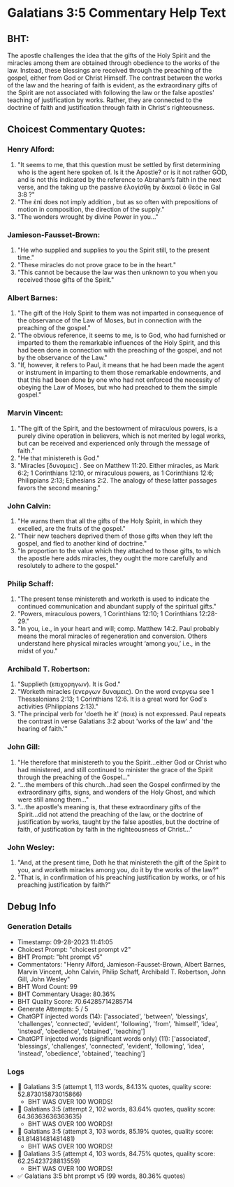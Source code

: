 # Galatians 3:5 Commentary Help Text

## BHT:
The apostle challenges the idea that the gifts of the Holy Spirit and the miracles among them are obtained through obedience to the works of the law. Instead, these blessings are received through the preaching of the gospel, either from God or Christ Himself. The contrast between the works of the law and the hearing of faith is evident, as the extraordinary gifts of the Spirit are not associated with following the law or the false apostles' teaching of justification by works. Rather, they are connected to the doctrine of faith and justification through faith in Christ's righteousness.

## Choicest Commentary Quotes:
### Henry Alford:
1. "It seems to me, that this question must be settled by first determining who is the agent here spoken of. Is it the Apostle? or is it not rather GOD, and is not this indicated by the reference to Abraham’s faith in the next verse, and the taking up the passive ἐλογίσθη by δικαιοῖ  ὁ θεός in Gal 3:8 ?" 
2. "The ἐπί does not imply  addition , but as so often with prepositions of motion in composition, the  direction of the supply."
3. "The wonders wrought by divine Power  in you..."

### Jamieson-Fausset-Brown:
1. "He who supplied and supplies to you the Spirit still, to the present time."
2. "These miracles do not prove grace to be in the heart."
3. "This cannot be because the law was then unknown to you when you received those gifts of the Spirit."

### Albert Barnes:
1. "The gift of the Holy Spirit to them was not imparted in consequence of the observance of the Law of Moses, but in connection with the preaching of the gospel."
2. "The obvious reference, it seems to me, is to God, who had furnished or imparted to them the remarkable influences of the Holy Spirit, and this had been done in connection with the preaching of the gospel, and not by the observance of the Law."
3. "If, however, it refers to Paul, it means that he had been made the agent or instrument in imparting to them those remarkable endowments, and that this had been done by one who had not enforced the necessity of obeying the Law of Moses, but who had preached to them the simple gospel."

### Marvin Vincent:
1. "The gift of the Spirit, and the bestowment of miraculous powers, is a purely divine operation in believers, which is not merited by legal works, but can be received and experienced only through the message of faith."
2. "He that ministereth is God."
3. "Miracles [δυναμεις] . See on Matthew 11:20. Either miracles, as Mark 6:2; 1 Corinthians 12:10, or miraculous powers, as 1 Corinthians 12:6; Philippians 2:13; Ephesians 2:2. The analogy of these latter passages favors the second meaning."

### John Calvin:
1. "He warns them that all the gifts of the Holy Spirit, in which they excelled, are the fruits of the gospel." 
2. "Their new teachers deprived them of those gifts when they left the gospel, and fled to another kind of doctrine."
3. "In proportion to the value which they attached to those gifts, to which the apostle here adds miracles, they ought the more carefully and resolutely to adhere to the gospel."

### Philip Schaff:
1. "The present tense ministereth and worketh is used to indicate the continued communication and abundant supply of the spiritual gifts."
2. "Powers, miraculous powers, 1 Corinthians 12:10; 1 Corinthians 12:28-29."
3. "In you, i.e., in your heart and will; comp. Matthew 14:2. Paul probably means the moral miracles of regeneration and conversion. Others understand here physical miracles wrought ‘among you,’ i.e., in the midst of you."

### Archibald T. Robertson:
1. "Supplieth (επιχορηγων). It is God." 
2. "Worketh miracles (ενεργων δυναμεις). On the word ενεργεω see 1 Thessalonians 2:13; 1 Corinthians 12:6. It is a great word for God's activities (Philippians 2:13)." 
3. "The principal verb for 'doeth he it' (ποιε) is not expressed. Paul repeats the contrast in verse Galatians 3:2 about 'works of the law' and 'the hearing of faith.'"

### John Gill:
1. "He therefore that ministereth to you the Spirit...either God or Christ who had ministered, and still continued to minister the grace of the Spirit through the preaching of the Gospel..."
2. "...the members of this church...had seen the Gospel confirmed by the extraordinary gifts, signs, and wonders of the Holy Ghost, and which were still among them..."
3. "...the apostle's meaning is, that these extraordinary gifts of the Spirit...did not attend the preaching of the law, or the doctrine of justification by works, taught by the false apostles, but the doctrine of faith, of justification by faith in the righteousness of Christ..."

### John Wesley:
1. "And, at the present time, Doth he that ministereth the gift of the Spirit to you, and worketh miracles among you, do it by the works of the law?"
2. "That is, in confirmation of his preaching justification by works, or of his preaching justification by faith?"


## Debug Info
### Generation Details
- Timestamp: 09-28-2023 11:41:05
- Choicest Prompt: "choicest prompt v2"
- BHT Prompt: "bht prompt v5"
- Commentators: "Henry Alford, Jamieson-Fausset-Brown, Albert Barnes, Marvin Vincent, John Calvin, Philip Schaff, Archibald T. Robertson, John Gill, John Wesley"
- BHT Word Count: 99
- BHT Commentary Usage: 80.36%
- BHT Quality Score: 70.64285714285714
- Generate Attempts: 5 / 5
- ChatGPT injected words (14):
	['associated', 'between', 'blessings', 'challenges', 'connected', 'evident', 'following', 'from', 'himself', 'idea', 'instead', 'obedience', 'obtained', 'teaching']
- ChatGPT injected words (significant words only) (11):
	['associated', 'blessings', 'challenges', 'connected', 'evident', 'following', 'idea', 'instead', 'obedience', 'obtained', 'teaching']

### Logs
- 🔄 Galatians 3:5 (attempt 1, 113 words, 84.13% quotes, quality score: 52.873015873015866) 
	- BHT WAS OVER 100 WORDS!
- 🔄 Galatians 3:5 (attempt 2, 102 words, 83.64% quotes, quality score: 64.36363636363635) 
	- BHT WAS OVER 100 WORDS!
- 🔄 Galatians 3:5 (attempt 3, 103 words, 85.19% quotes, quality score: 61.81481481481481) 
	- BHT WAS OVER 100 WORDS!
- 🔄 Galatians 3:5 (attempt 4, 103 words, 84.75% quotes, quality score: 62.25423728813559) 
	- BHT WAS OVER 100 WORDS!
- ✅ Galatians 3:5 bht prompt v5 (99 words, 80.36% quotes)